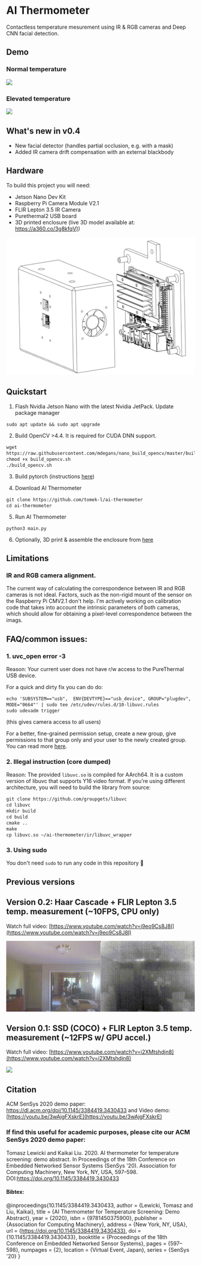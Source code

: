 # AI Thermometer
Contactless temperature mesurement using IR & RGB cameras and Deep CNN facial detection.

## Demo

### Normal temperature
![](docs/images/retinaface/healthy.gif)
### Elevated temperature
![](docs/images/retinaface/elevated.gif)

## What's new in v0.4
* New facial detector (handles partial occlusion, e.g. with a mask)
* Added IR camera drift compensation with an external blackbody

## Hardware 
To build this project you will need:
- Jetson Nano Dev Kit
- Raspberry Pi Camera Module V2.1
- FLIR Lepton 3.5 IR Camera
- Purethermal2 USB board
- 3D printed enclosure (live 3D model available at: [https://a360.co/3g8kfqV)](https://a360.co/3g8kfqV))

![wireframe image](docs/images/wireframe.png)

## Quickstart 

1. Flash Nvidia Jetson Nano with the latest Nvidia JetPack. Update package manager

```shell
sudo apt update && sudo apt upgrade
```

2. Build OpenCV >4.4. It is required for CUDA DNN support.
```shell
wget https://raw.githubusercontent.com/mdegans/nano_build_opencv/master/build_opencv.sh
chmod +x build_opencv.sh
./build_opencv.sh
```
3. Build pytorch (instructions [here](https://forums.developer.nvidia.com/t/pytorch-for-jetson-version-1-7-0-now-available/72048))

4. Download AI Thermometer

```shell
git clone https://github.com/tomek-l/ai-thermometer
cd ai-thermometer
```

5. Run AI Thermometer

```shell
python3 main.py
```

6. Optionally, 3D print & assemble the enclosure from [here](https://a360.co/3g8kfqV)

## Limitations

### IR and RGB camera alignment.

The current way of calculating the correspondence between IR and RGB cameras is not ideal.
Factors, such as the non-rigid mount of the sensor on the Raspberry Pi CMV2.1 don't help.
I'm actively working on calibration code that takes into account the intrinsic parameters of both cameras, which should allow for obtaining a pixel-level correspondence between the imags.

## FAQ/common issues:

### 1. uvc_open error -3

Reason: Your current user does not have r/w access to the PureThermal USB device. 

For a quick and dirty fix you can do do:
```shell
echo 'SUBSYSTEM=="usb",  ENV{DEVTYPE}=="usb_device", GROUP="plugdev", MODE="0664"' | sudo tee /etc/udev/rules.d/10-libuvc.rules 
sudo udevadm trigger
```
(this gives camera access to all users)

For a better, fine-grained permission setup, create a new group, give permissions to that group only and your user to the newly created group. You can read more [here](http://wiki.ros.org/libuvc_camera#Permissions).

### 2. Illegal instruction (core dumped)

Reason: The provided  ```libuvc.so``` is compiled for AArch64.
It is a custom version of libuvc that supports Y16 video format. If you're using different architecture, you will need to build the library from source:

```shell
git clone https://github.com/groupgets/libuvc
cd libuvc
mkdir build
cd build
cmake ..
make
cp libuvc.so ~/ai-thermometer/ir/libuvc_wrapper
```

### 3. Using sudo

You don't need ```sudo``` to run any code in this repository 🙂

## Previous versions

## Version 0.2: Haar Cascade + FLIR Lepton 3.5 temp. measurement (~10FPS, CPU only)
Watch full video: [https://www.youtube.com/watch?v=j9eo9Cs8J8I](https://www.youtube.com/watch?v=j9eo9Cs8J8I)

![](docs/images/haar/combined_short.gif)


## Version 0.1: SSD (COCO) + FLIR Lepton 3.5 temp. measurement (~12FPS w/ GPU accel.)
Watch full video: [https://www.youtube.com/watch?v=i2XMtshdjn8](https://www.youtube.com/watch?v=i2XMtshdjn8)

![](docs/images/ssd/ssd_short.gif)

## Citation
ACM SenSys 2020 demo paper: https://dl.acm.org/doi/10.1145/3384419.3430433 and Video demo: [https://youtu.be/3wAjgFXskrE](https://youtu.be/3wAjgFXskrE)
### If find this useful for academic purposes, please cite our ACM SenSys 2020 demo paper: 
Tomasz Lewicki and Kaikai Liu. 2020. AI thermometer for temperature screening: demo abstract. In Proceedings of the 18th Conference on Embedded Networked Sensor Systems (SenSys '20). Association for Computing Machinery, New York, NY, USA, 597–598. DOI:https://doi.org/10.1145/3384419.3430433
#### Bibtex: 
@inproceedings{10.1145/3384419.3430433,
author = {Lewicki, Tomasz and Liu, Kaikai},
title = {AI Thermometer for Temperature Screening: Demo Abstract},
year = {2020},
isbn = {9781450375900},
publisher = {Association for Computing Machinery},
address = {New York, NY, USA},
url = {https://doi.org/10.1145/3384419.3430433},
doi = {10.1145/3384419.3430433},
booktitle = {Proceedings of the 18th Conference on Embedded Networked Sensor Systems},
pages = {597–598},
numpages = {2},
location = {Virtual Event, Japan},
series = {SenSys '20}
}
